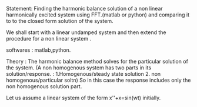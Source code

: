 Statement:
Finding the harmonic balance solution of a non linear harmonically excited system using FFT.(matlab or python) and comparing it to 
to the closed form solution of the system.

We shall start with a linear undamped system and then extend the procedure for a non linear system .

softwares : matlab,python.

Theory :
The harmonic balance method solves for the particular solution of the system.
(A non homogenous system has two parts in its solution/response. : 1.Homogenous/steady state solution 2. non homogenous/particular soltn)
So in this case the response includes only the non homogenous solution part.

Let us assume a linear system of the form x''+x=sin(wt) initially.
